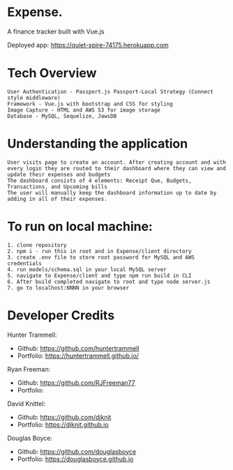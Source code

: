 # Expense.

A finance tracker built with Vue.js

Deployed app: https://quiet-spire-74175.herokuapp.com

# Tech Overview
    User Authentication - Passport.js Passport-Local Strategy (Connect style middleware)
    Framework - Vue.js with bootstrap and CSS for styling
    Image Capture - HTML and AWS S3 for image storage
    Database - MySQL, Sequelize, JawsDB

# Understanding the application
    User visits page to create an account. After creating account and with every login they are routed to their dashboard where they can view and update their expenses and budgets
    The dashboard consists of 4 elements: Receipt Que, Budgets, Transactions, and Upcoming bills
    The user will manually keep the dashboard information up to date by adding in all of their expenses.

# To run on local machine:

    1. clone repository
    2. npm i - run this in root and in Expense/client directory
    3. create .env file to store root password for MySQL and AWS credentials
    4. run models/schema.sql in your local MySQL server
    5. navigate to Expense/client and type npm run build in CLI
    6. After build completed navigate to root and type node server.js
    7. go to localhost:NNNN in your browser

# Developer Credits

Hunter Trammell:
- Github: https://github.com/huntertrammell
- Portfolio: https://huntertrammell.github.io/

Ryan Freeman:
- Github: https://github.com/RJFreeman77
- Portfolio: 

David Knittel:
- Github: https://github.com/djknit
- Portfolio: https://djknit.github.io

Douglas Boyce:
- Github: https://github.com/douglasboyce
- Portfolio: https://douglasboyce.github.io
